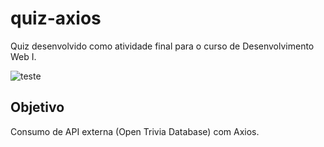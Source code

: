 # quiz-axios

Quiz desenvolvido como atividade final para o curso de Desenvolvimento Web I.

![teste](https://imgur.com/VnL2cCC)

## Objetivo

Consumo de API externa (Open Trivia Database) com Axios.

### 
